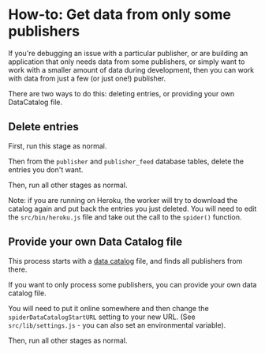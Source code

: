 # How-to: Get data from only some publishers

If you're debugging an issue with a particular publisher, or are building an application that only needs data from some publishers, or simply want to work with a smaller amount of data during development, then you can work with data from just a few \(or just one!\) publisher.

There are two ways to do this: deleting entries, or providing your own DataCatalog file.

## Delete entries

First, run this stage as normal.

Then from the `publisher` and `publisher_feed` database tables, delete the entries you don't want.

Then, run all other stages as normal.

Note: if you are running on Heroku, the worker will try to download the catalog again and put back the entries you just deleted. You will need to edit the `src/bin/heroku.js` file and take out the call to the `spider()` function.

## Provide your own Data Catalog file

This process starts with a [data catalog](https://openactive.io/data-catalogs/) file, and finds all publishers from there.

If you want to only process some publishers, you can provide your own data catalog file.

You will need to put it online somewhere and then change the `spiderDataCatalogStartURL` setting to your new URL. \(See `src/lib/settings.js` - you can also set an environmental variable\).

Then, run all other stages as normal.

